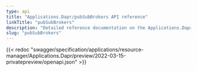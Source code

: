 ```yaml
---
type: api
title: "Applications.Dapr/pubSubBrokers API reference"
linkTitle: "pubSubBrokers"
description: "Detailed reference documentation on the Applications.Dapr/mongoDatabases API"
slug: "pubSubBrokers"
---
```


{{< redoc "swagger/specification/applications/resource-manager/Applications.Dapr/preview/2022-03-15-privatepreview/openapi.json" >}}